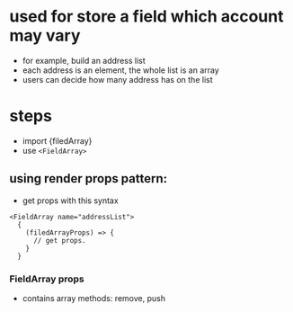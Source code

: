 # used for store a field which account may vary
- for example, build an address list
- each address is an element, the whole list is an array
- users can decide how many address has on the list

# steps
- import {filedArray}
- use `<FieldArray>`

## using render props pattern:
- get props with this syntax

```
<FieldArray name="addressList">
  {
    (filedArrayProps) => {
      // get props.
    }
  }

```

### FieldArray props
- contains array methods: remove, push
